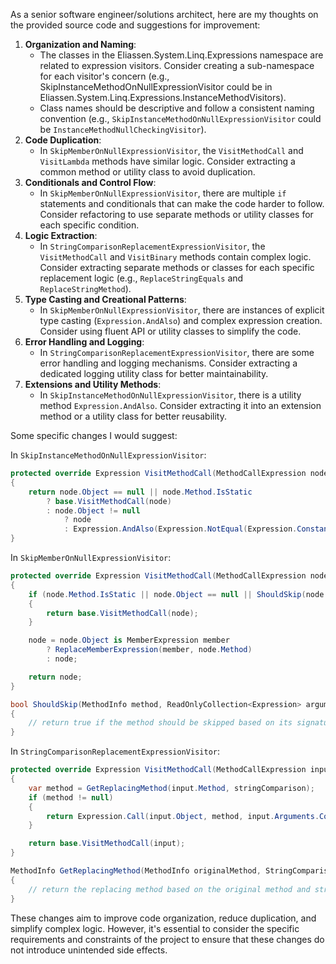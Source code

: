 As a senior software engineer/solutions architect, here are my thoughts on the provided source code and suggestions for improvement:

1. **Organization and Naming**:
	* The classes in the Eliassen.System.Linq.Expressions namespace are related to expression visitors. Consider creating a sub-namespace for each visitor's concern (e.g., SkipInstanceMethodOnNullExpressionVisitor could be in Eliassen.System.Linq.Expressions.InstanceMethodVisitors).
	* Class names should be descriptive and follow a consistent naming convention (e.g., `SkipInstanceMethodOnNullExpressionVisitor` could be `InstanceMethodNullCheckingVisitor`).
2. **Code Duplication**:
	* In `SkipMemberOnNullExpressionVisitor`, the `VisitMethodCall` and `VisitLambda` methods have similar logic. Consider extracting a common method or utility class to avoid duplication.
3. **Conditionals and Control Flow**:
	* In `SkipMemberOnNullExpressionVisitor`, there are multiple `if` statements and conditionals that can make the code harder to follow. Consider refactoring to use separate methods or utility classes for each specific condition.
4. **Logic Extraction**:
	* In `StringComparisonReplacementExpressionVisitor`, the `VisitMethodCall` and `VisitBinary` methods contain complex logic. Consider extracting separate methods or classes for each specific replacement logic (e.g., `ReplaceStringEquals` and `ReplaceStringMethod`).
5. **Type Casting and Creational Patterns**:
	* In `SkipMemberOnNullExpressionVisitor`, there are instances of explicit type casting (`Expression.AndAlso`) and complex expression creation. Consider using fluent API or utility classes to simplify the code.
6. **Error Handling and Logging**:
	* In `StringComparisonReplacementExpressionVisitor`, there are some error handling and logging mechanisms. Consider extracting a dedicated logging utility class for better maintainability.
7. **Extensions and Utility Methods**:
	* In `SkipInstanceMethodOnNullExpressionVisitor`, there is a utility method `Expression.AndAlso`. Consider extracting it into an extension method or a utility class for better reusability.

Some specific changes I would suggest:

In `SkipInstanceMethodOnNullExpressionVisitor`:
```csharp
protected override Expression VisitMethodCall(MethodCallExpression node)
{
    return node.Object == null || node.Method.IsStatic
        ? base.VisitMethodCall(node)
        : node.Object != null
            ? node
            : Expression.AndAlso(Expression.NotEqual(Expression.Constant(null, node.Object.Type), node.Object), node);
}
```

In `SkipMemberOnNullExpressionVisitor`:
```csharp
protected override Expression VisitMethodCall(MethodCallExpression node)
{
    if (node.Method.IsStatic || node.Object == null || ShouldSkip(node.Method, node.Arguments))
    {
        return base.VisitMethodCall(node);
    }

    node = node.Object is MemberExpression member
        ? ReplaceMemberExpression(member, node.Method)
        : node;

    return node;
}

bool ShouldSkip(MethodInfo method, ReadOnlyCollection<Expression> arguments)
{
    // return true if the method should be skipped based on its signature and arguments
}
```

In `StringComparisonReplacementExpressionVisitor`:
```csharp
protected override Expression VisitMethodCall(MethodCallExpression input)
{
    var method = GetReplacingMethod(input.Method, stringComparison);
    if (method != null)
    {
        return Expression.Call(input.Object, method, input.Arguments.Concat(new[] { Expression.Constant(stringComparison) }));
    }

    return base.VisitMethodCall(input);
}

MethodInfo GetReplacingMethod(MethodInfo originalMethod, StringComparison stringComparison)
{
    // return the replacing method based on the original method and string comparison
}
```

These changes aim to improve code organization, reduce duplication, and simplify complex logic. However, it's essential to consider the specific requirements and constraints of the project to ensure that these changes do not introduce unintended side effects.